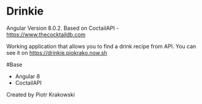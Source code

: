 
# Drinkie

Angular Version 8.0.2.
Based on CoctailAPI - https://www.thecocktaildb.com

Working application that allows you to find a drink recipe from API. You can see it on https://drinkie.piokrako.now.sh

#Base
- Angular 8
- CoctailAPI

Created by Piotr Krakowski
